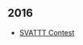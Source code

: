 ## 2016

 * [SVATTT Contest](https://github.com/TraiOi/CTF_WriteUp/blob/master/2016/SVATTT/README.md)
